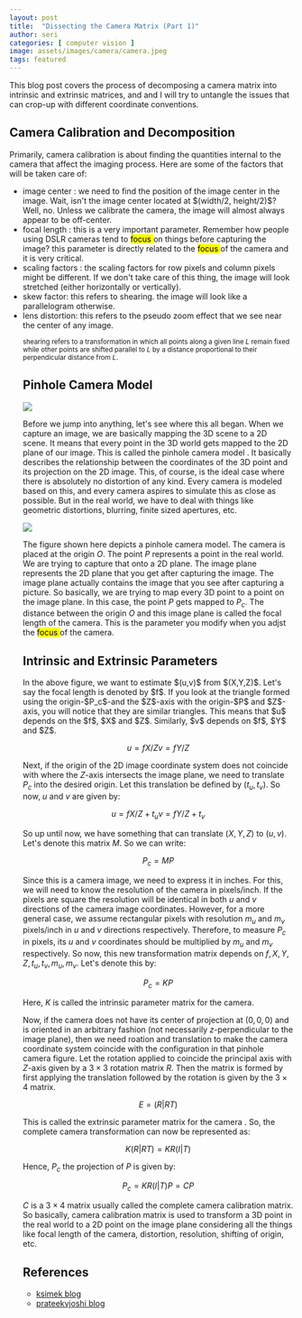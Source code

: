 ```yaml
---
layout: post
title:  "Dissecting the Camera Matrix (Part 1)"
author: seri
categories: [ computer vision ]
image: assets/images/camera/camera.jpeg
tags: featured 
---
```


This blog post covers the process of decomposing a camera matrix into intrinsic and extrinsic matrices, and and I will try to untangle the issues that can crop-up with different coordinate conventions.   <!--more-->

<h2> Camera Calibration and Decomposition </h2>
Primarily, camera calibration is about finding the quantities internal to the camera that affect the imaging process. Here are some of the factors that will be taken care of:
<ul>
<li> <span class="blue"> image center </span>: we need to find the position of the image center in the image. Wait, isn't the image center located at $(width/2, height/2)$? Well, no. Unless we calibrate the camera, the image will almost always appear to be off-center.</li>
<li> <span class="blue"> focal length </span>: this is a very important parameter. Remember how people using DSLR cameras tend to <mark> focus </mark> on things before capturing the image? this parameter is directly related to the <mark> focus </mark> of the camera and it is very critical.</li>
<li> <span class="blue"> scaling factors </span>: the scaling factors for row pixels and column pixels might be different. If we don't take care of this thing, the image will look stretched (either horizontally or vertically).</li>
<li> <span class="blue"> skew factor: this refers to shearing. the image will look like a parallelogram otherwise. </li>
<li> <span class="blue"> lens distortion: this refers to the pseudo zoom effect that we see near the center of any image. </li> 

<small class="sidenote"> shearing refers to a transformation in which all points along a given line $L$ remain fixed while other points are shifted parallel to $L$ by a distance proportional to their perpendicular distance from $L$. </small>

<h2> Pinhole Camera Model </h2>
<picture><img src="{{site.baseurl}}/assets/images/pinhole.png"></picutre>

Before we jump into anything, let's see where this all began. When we capture an image, we are basically mapping the 3D scene to a 2D scene. It means that every point in the 3D world gets mapped to the 2D plane of our image. This is called the <span class="red"> pinhole camera model </span>. It basically describes the relationship between the coordinates of the 3D point and its projection on the 2D image. This, of course, is the ideal case where <span class="highlight-yellow"> there is absolutely no distortion </span> of any kind. Every camera is modeled based on this, and every camera aspires to simulate this as close as possible. But in the real world, we have to deal with things like geometric distortions, blurring, finite sized apertures, etc. 

<picture><img src="{{site.baseurl}}/assets/images/pinhole2.png"></picture>

The figure shown here depicts a pinhole camera model. The camera is placed at the origin $O$. The point $P$ represents a point in the real world. We are trying to capture that onto a 2D plane. The <span class="rainbow"> image plane </span> represents the 2D plane that you get after capturing the image. The image plane actually contains the image that you see after capturing a picture. So basically, we are trying to map every 3D point to a point on the image plane. In this case, the point $P$ gets mapped to $P_c$. The distance between the origin $O$ and this image plane is called the <span class="highlight-sketch"> focal length </span> of the camera. This is the parameter you modify when you adjst the <mark> focus </mark> of the camera. 

<h2> Intrinsic and Extrinsic Parameters </h2> 
In the above figure, we want to estimate $(u,v)$ from $(X,Y,Z)$. Let's say the focal length is denoted by $f$. If you look at the triangle formed using the origin-$P_c$-and the $Z$-axis with the origin-$P$ and $Z$-axis, you will notice that they are similar triangles. This means that $u$ depends on the $f$, $X$ and $Z$. Similarly, $v$ depends on $f$, $Y$ and $Z$. 

$$
u = fX/Z
v = fY/Z
$$

Next, if the origin of the 2D image coordinate system does not coincide with where the $Z$-axis intersects the image plane, we need to translate $P_c$ into the desired origin. Let this translation be defined by $(t_u, t_v)$. So now, $u$ and $v$ are given by:

$$
u = fX/Z + t_u
v = fY/Z + t_v
$$

So up until now, we have something that can translate $(X,Y,Z)$ to $(u,v)$. Let's denote this matrix $M$. So we can write:

$$ 
P_c = MP
$$


Since this is a camera image, we need to express it in inches. For this, we will need to know the resolution of the camera in pixels/inch. If the pixels are square the resolution will be identical in both $u$ and $v$ directions of the camera image coordinates. However, for a more general case, we assume rectangular pixels with resolution $m_u$ and $m_v$ pixels/inch in $u$ and $v$ directions respectively. Therefore, to measure $P_c$ in pixels, its $u$ and $v$ coordinates should be multiplied by $m_u$ and $m_v$ respectively. So now, this new transformation matrix depends on $f, X, Y, Z, t_u, t_v, m_u, m_v$. Let's denote this by:

$$
P_c = KP
$$

Here, $K$ is called the <span class="typewriter"> intrinsic parameter matrix </span> for the camera.

Now, if the camera does not have its center of projection at $(0,0,0)$ and is oriented in an arbitrary fashion (not necessarily $z$-perpendicular to the image plane), then we need roation and translation to make the camera coordinate system coincide with the configuration in that pinhole camera figure. Let the rotation applied to coincide the principal axis with $Z$-axis given by a $3 \times 3$ rotation matrix $R$. Then the matrix is formed by first applying the translation followed by the rotation is given by the $3 \times 4$ matrix.

$$
E = (R|RT)
$$

This is called the <span class="typewriter"> extrinsic parameter matrix for the camera </span>. So, the complete camera transformation can now be represented as: 

$$ 
K(R|RT) = KR(I|T)
$$

Hence, $P_c$ the projection of $P$ is given by:

$$
P_c = KR(I|T)P = CP
$$

$C$ is a $3 \times 4$ matrix usually called the complete camera calibration matrix. So basically, camera calibration matrix is used to transform a 3D point in the real world to a 2D point on the image plane considering all the things like focal length of the camera, distortion, resolution, shifting of origin, etc. 

<h2> References </h2>
<ul> 
<li><a href="https://ksimek.github.io/2012/08/14/decompose/"> ksimek blog </a></li>
<li><a href="https://prateekvjoshi.com/2014/05/31/understanding-camera-calibration/"> prateekvjoshi blog </a></li>
</ul>


